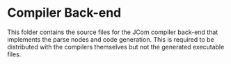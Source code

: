 # Compiler Back-end

This folder contains the source files for the JCom compiler back-end that implements the parse nodes and code generation. This is required to be distributed with the compilers themselves but not the generated executable files.
